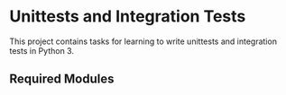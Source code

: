# Unittests and Integration Tests

This project contains tasks for learning to write unittests and integration tests in Python 3.

## Required Modules